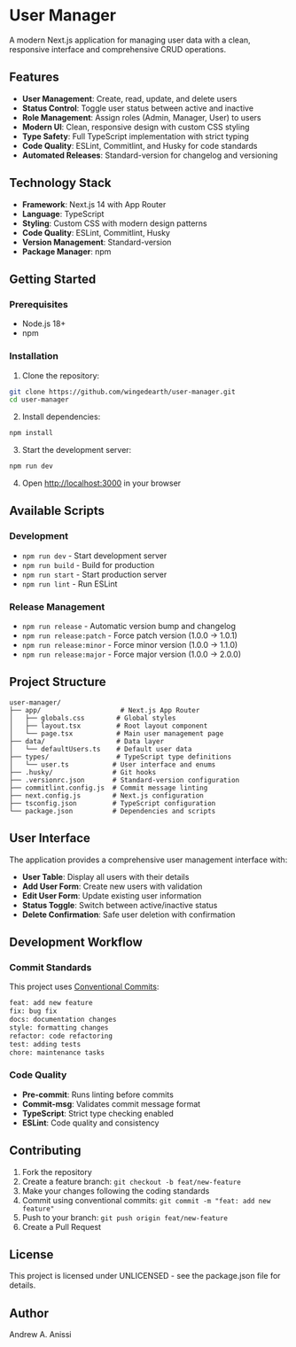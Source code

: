 # User Manager

A modern Next.js application for managing user data with a clean, responsive interface and comprehensive CRUD operations.

## Features

- **User Management**: Create, read, update, and delete users
- **Status Control**: Toggle user status between active and inactive
- **Role Management**: Assign roles (Admin, Manager, User) to users
- **Modern UI**: Clean, responsive design with custom CSS styling
- **Type Safety**: Full TypeScript implementation with strict typing
- **Code Quality**: ESLint, Commitlint, and Husky for code standards
- **Automated Releases**: Standard-version for changelog and versioning

## Technology Stack

- **Framework**: Next.js 14 with App Router
- **Language**: TypeScript
- **Styling**: Custom CSS with modern design patterns
- **Code Quality**: ESLint, Commitlint, Husky
- **Version Management**: Standard-version
- **Package Manager**: npm

## Getting Started

### Prerequisites

- Node.js 18+ 
- npm

### Installation

1. Clone the repository:
```bash
git clone https://github.com/wingedearth/user-manager.git
cd user-manager
```

2. Install dependencies:
```bash
npm install
```

3. Start the development server:
```bash
npm run dev
```

4. Open [http://localhost:3000](http://localhost:3000) in your browser

## Available Scripts

### Development
- `npm run dev` - Start development server
- `npm run build` - Build for production
- `npm run start` - Start production server
- `npm run lint` - Run ESLint

### Release Management
- `npm run release` - Automatic version bump and changelog
- `npm run release:patch` - Force patch version (1.0.0 → 1.0.1)
- `npm run release:minor` - Force minor version (1.0.0 → 1.1.0)
- `npm run release:major` - Force major version (1.0.0 → 2.0.0)

## Project Structure

```
user-manager/
├── app/                    # Next.js App Router
│   ├── globals.css        # Global styles
│   ├── layout.tsx         # Root layout component
│   └── page.tsx           # Main user management page
├── data/                  # Data layer
│   └── defaultUsers.ts    # Default user data
├── types/                 # TypeScript type definitions
│   └── user.ts           # User interface and enums
├── .husky/               # Git hooks
├── .versionrc.json       # Standard-version configuration
├── commitlint.config.js  # Commit message linting
├── next.config.js        # Next.js configuration
├── tsconfig.json         # TypeScript configuration
└── package.json          # Dependencies and scripts
```

## User Interface

The application provides a comprehensive user management interface with:

- **User Table**: Display all users with their details
- **Add User Form**: Create new users with validation
- **Edit User Form**: Update existing user information
- **Status Toggle**: Switch between active/inactive status
- **Delete Confirmation**: Safe user deletion with confirmation

## Development Workflow

### Commit Standards

This project uses [Conventional Commits](https://www.conventionalcommits.org/):

```bash
feat: add new feature
fix: bug fix
docs: documentation changes
style: formatting changes
refactor: code refactoring
test: adding tests
chore: maintenance tasks
```

### Code Quality

- **Pre-commit**: Runs linting before commits
- **Commit-msg**: Validates commit message format
- **TypeScript**: Strict type checking enabled
- **ESLint**: Code quality and consistency

## Contributing

1. Fork the repository
2. Create a feature branch: `git checkout -b feat/new-feature`
3. Make your changes following the coding standards
4. Commit using conventional commits: `git commit -m "feat: add new feature"`
5. Push to your branch: `git push origin feat/new-feature`
6. Create a Pull Request

## License

This project is licensed under UNLICENSED - see the package.json file for details.

## Author

Andrew A. Anissi
